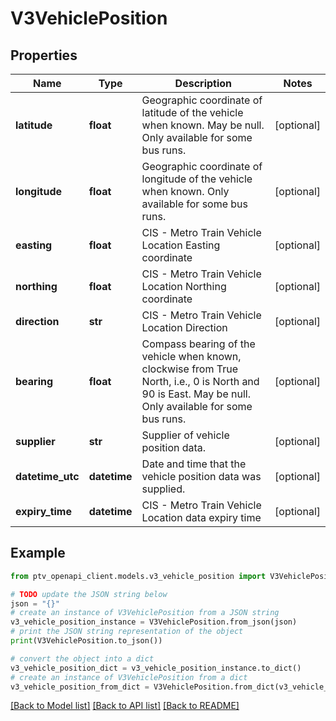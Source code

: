 # V3VehiclePosition


## Properties

Name | Type | Description | Notes
------------ | ------------- | ------------- | -------------
**latitude** | **float** | Geographic coordinate of latitude of the vehicle when known. May be null.  Only available for some bus runs. | [optional] 
**longitude** | **float** | Geographic coordinate of longitude of the vehicle when known.   Only available for some bus runs. | [optional] 
**easting** | **float** | CIS - Metro Train Vehicle Location Easting coordinate | [optional] 
**northing** | **float** | CIS - Metro Train Vehicle Location Northing coordinate | [optional] 
**direction** | **str** | CIS - Metro Train Vehicle Location Direction | [optional] 
**bearing** | **float** | Compass bearing of the vehicle when known, clockwise from True North, i.e., 0 is North and 90 is East. May be null.  Only available for some bus runs. | [optional] 
**supplier** | **str** | Supplier of vehicle position data. | [optional] 
**datetime_utc** | **datetime** | Date and time that the vehicle position data was supplied. | [optional] 
**expiry_time** | **datetime** | CIS - Metro Train Vehicle Location data expiry time | [optional] 

## Example

```python
from ptv_openapi_client.models.v3_vehicle_position import V3VehiclePosition

# TODO update the JSON string below
json = "{}"
# create an instance of V3VehiclePosition from a JSON string
v3_vehicle_position_instance = V3VehiclePosition.from_json(json)
# print the JSON string representation of the object
print(V3VehiclePosition.to_json())

# convert the object into a dict
v3_vehicle_position_dict = v3_vehicle_position_instance.to_dict()
# create an instance of V3VehiclePosition from a dict
v3_vehicle_position_from_dict = V3VehiclePosition.from_dict(v3_vehicle_position_dict)
```
[[Back to Model list]](../README.md#documentation-for-models) [[Back to API list]](../README.md#documentation-for-api-endpoints) [[Back to README]](../README.md)


